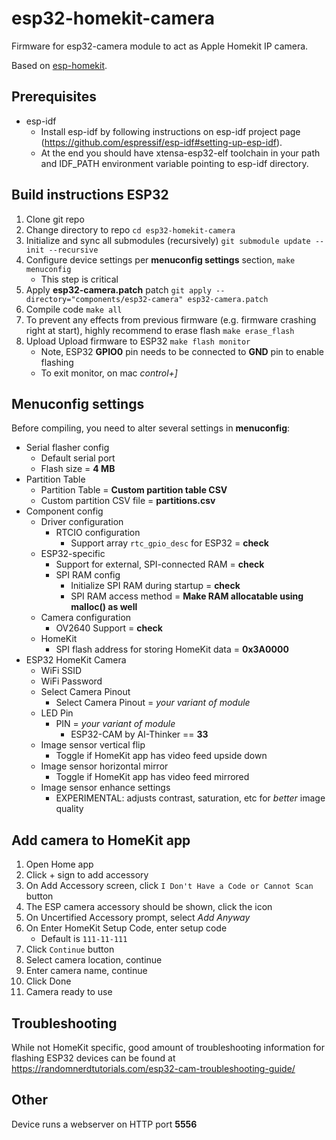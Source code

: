 # esp32-homekit-camera

Firmware for esp32-camera module to act as Apple Homekit IP camera.

Based on [esp-homekit](https://github.com/maximkulkin/esp-homekit).

## Prerequisites

* esp-idf
    * Install esp-idf by following instructions on esp-idf project page (https://github.com/espressif/esp-idf#setting-up-esp-idf). 
    * At the end you should have xtensa-esp32-elf toolchain in your path and IDF_PATH environment variable pointing to esp-idf directory.

## Build instructions ESP32

1. Clone git repo
1. Change directory to repo `cd esp32-homekit-camera`
1. Initialize and sync all submodules (recursively) `git submodule update --init --recursive`
1. Configure device settings per **menuconfig settings** section, `make menuconfig`
    * This step is critical
1. Apply **esp32-camera.patch** patch `git apply --directory="components/esp32-camera" esp32-camera.patch`
1. Compile code `make all`
1. To prevent any effects from previous firmware (e.g. firmware crashing right at start), highly recommend to erase flash `make erase_flash`
1. Upload Upload firmware to ESP32 `make flash monitor`
    * Note, ESP32 **GPIO0** pin needs to be connected to **GND** pin to enable flashing
    * To exit monitor, on mac *control+]*

## Menuconfig settings

Before compiling, you need to alter several settings in **menuconfig**:
* Serial flasher config
    * Default serial port
    * Flash size = **4 MB**
* Partition Table
    * Partition Table = **Custom partition table CSV**
    * Custom partition CSV file = **partitions.csv**
* Component config
    * Driver configuration
        * RTCIO configuration
            * Support array `rtc_gpio_desc` for ESP32 = **check**
    * ESP32-specific
        * Support for external, SPI-connected RAM = **check**
        * SPI RAM config
            * Initialize SPI RAM during startup = **check**
            * SPI RAM access method = **Make RAM allocatable using malloc() as well**
    * Camera configuration
        * OV2640 Support = **check**
    * HomeKit
        * SPI flash address for storing HomeKit data = **0x3A0000**
* ESP32 HomeKit Camera
    * WiFi SSID
    * WiFi Password
    * Select Camera Pinout
        * Select Camera Pinout = *your variant of module*
    * LED Pin
        * PIN = *your variant of module*
            * ESP32-CAM by AI-Thinker == **33**
    * Image sensor vertical flip
        * Toggle if HomeKit app has video feed upside down
    * Image sensor horizontal mirror
        * Toggle if HomeKit app has video feed mirrored
    * Image sensor enhance settings
        * EXPERIMENTAL: adjusts contrast, saturation, etc for *better* image quality
    
## Add camera to HomeKit app

1. Open Home app
1. Click + sign to add accessory
1. On Add Accessory screen, click `I Don't Have a Code or Cannot Scan` button
1. The ESP camera accessory should be shown, click the icon
1. On Uncertified Accessory prompt, select *Add Anyway*
1. On Enter HomeKit Setup Code, enter setup code
    * Default is `111-11-111`
1. Click `Continue` button
1. Select camera location, continue
1. Enter camera name, continue
1. Click Done
1. Camera ready to use


## Troubleshooting
While not HomeKit specific, good amount of troubleshooting information for flashing ESP32 devices can be found at https://randomnerdtutorials.com/esp32-cam-troubleshooting-guide/

## Other
Device runs a webserver on HTTP port **5556**